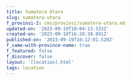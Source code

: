 ```yaml
---
title: Sumatera Utara
slug: sumatera-utara
f_provinsi-2: cms/provinsi/sumatera-utara.md
updated-on: '2023-09-19T10:04:13.333Z'
created-on: '2023-09-10T16:28:39.891Z'
published-on: '2023-09-19T10:12:01.520Z'
f_same-with-province-name: true
f_featured: false
f_discover: false
layout: '[location].html'
tags: location
---
```



